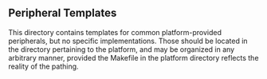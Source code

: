 ## Peripheral Templates

This directory contains templates for common platform-provided peripherals, but no specific implementations. Those should be located in the directory pertaining to the platform, and may be organized in any arbitrary manner, provided the Makefile in the platform directory reflects the reality of the pathing.
